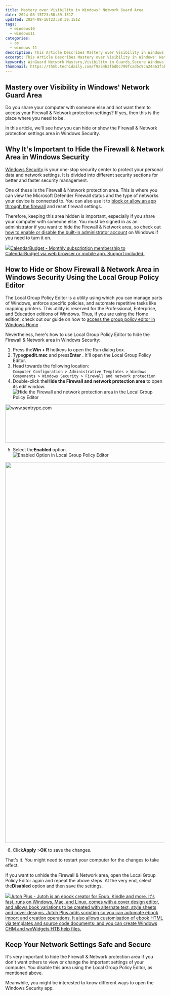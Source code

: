 ```yaml
---
title: Mastery over Visibility in Windows' Network Guard Area
date: 2024-08-15T23:58:39.151Z
updated: 2024-08-16T23:58:39.151Z
tags:
  - windows10
  - windows11
categories:
  - os
  - windows 11
description: This Article Describes Mastery over Visibility in Windows' Network Guard Area
excerpt: This Article Describes Mastery over Visibility in Windows' Network Guard Area
keywords: WinGuard Network Mastery,Visibility in Guards,Secure Windows Guide,Network Guard Expertise,Enhance Guard Control,Protect Windows Guard,Optimize Security Settings
thumbnail: https://thmb.techidaily.com/f9a5463fbd0c790fcad5c9ca24a63fabc5c5b34da6ae2629a7d19232172ec8eb.jpg
---
```


## Mastery over Visibility in Windows' Network Guard Area

 Do you share your computer with someone else and not want them to access your Firewall & Network protection settings? If yes, then this is the place where you need to be.

 In this article, we'll see how you can hide or show the Firewall & Network protection settings area in Windows Security.

## Why It's Important to Hide the Firewall & Network Area in Windows Security

[Windows Security](https://www.makeuseof.com/windows-11-quick-security-guide/) is your one-stop security center to protect your personal data and network settings. It is divided into different security sections for better and faster security management.

 One of these is the Firewall & Network protection area. This is where you can view the Microsoft Defender Firewall status and the type of networks your device is connected to. You can also use it to [block or allow an app through the firewall](https://www.makeuseof.com/how-to-allow-apps-windows-firewall/) and reset firewall settings.

 Therefore, keeping this area hidden is important, especially if you share your computer with someone else. You must be signed in as an administrator if you want to hide the Firewall & Network area, so check out [how to enable or disable the built-in administrator account](https://www.makeuseof.com/windows-11-enable-disable-built-in-administrator-account/) on Windows if you need to turn it on.

<!-- affiliate ads begin -->
<a href="https://secure.2checkout.com/order/checkout.php?PRODS=37701530&QTY=1&AFFILIATE=108875&CART=1"><img src="https://secure.avangate.com/images/merchant/6fe0c81e3f9438db11ebbfba6c5ce460/products/copy_cbLogo_with_text_blue.png" border="0">CalendarBudget - Monthly subscription membership to CalendarBudget via web browser or mobile app. Support included. </a>
<!-- affiliate ads end -->
## How to Hide or Show Firewall & Network Area in Windows Security Using the Local Group Policy Editor

 The Local Group Policy Editor is a utility using which you can manage parts of Windows, enforce specific policies, and automate repetitive tasks like mapping printers. This utility is reserved for the Professional, Enterprise, and Education editions of Windows. Thus, if you are using the Home edition, check out our guide on how to [access the group policy editor in Windows Home](https://www.makeuseof.com/tag/access-group-policy-editor-even-windows-home-settings-try/) .

 Nevertheless, here's how to use Local Group Policy Editor to hide the Firewall & Network area in Windows Security:

1. Press the**Win + R** hotkeys to open the Run dialog box.
2. Type**gpedit.msc** and press**Enter** . It'll open the Local Group Policy Editor.
3. Head towards the following location:  
`Computer Configuration > Administrative Templates > Windows Components > Windows Security > Firewall and network protection`
4. Double-click the**Hide the Firewall and network protection area** to open its edit window.  
![Hide the Firewall and network protection area in the Local Group Policy Editor](https://static1.makeuseofimages.com/wordpress/wp-content/uploads/2022/12/hide-the-firewall-and-network-protection-area.jpg)
<!-- affiliate ads begin -->
<a href="https://sentrypc.7eer.net/c/5597632/398457/3022" target="_top" id="398457"><img src="//a.impactradius-go.com/display-ad/3022-398457" border="0" alt="www.sentrypc.com" width="980" height="120"/></a><img height="0" width="0" src="https://sentrypc.7eer.net/i/5597632/398457/3022" style="position:absolute;visibility:hidden;" border="0" />
<!-- affiliate ads end -->
5. Select the**Enabled** option.  
![Enabled Option in Local Group Policy Editor](https://static1.makeuseofimages.com/wordpress/wp-content/uploads/2022/12/enabled-option.jpg)
<!-- affiliate ads begin -->
<a href="https://ukaidot.sjv.io/c/5597632/1793233/19578" target="_top" id="1793233"><img src="//a.impactradius-go.com/display-ad/19578-1793233" border="0" alt="" width="1200" height="1200"/></a><img height="0" width="0" src="https://imp.pxf.io/i/5597632/1793233/19578" style="position:absolute;visibility:hidden;" border="0" />
<!-- affiliate ads end -->
6. Click**Apply** \>**OK** to save the changes.

 That's it. You might need to restart your computer for the changes to take effect.

 If you want to unhide the Firewall & Network area, open the Local Group Policy Editor again and repeat the above steps. At the very end, select the**Disabled** option and then save the settings.

<!-- affiliate ads begin -->
<a href="https://secure.2checkout.com/order/checkout.php?PRODS=4699091&QTY=1&AFFILIATE=108875&CART=1"><img src="https://secure.avangate.com/images/merchant/bccefcc1b1eee9eca3ae4f5c1a281482/products/1_jutoh-logo-1200x1600.jpg" border="0">Jutoh Plus -  Jutoh is an ebook creator for Epub, Kindle and more. It's fast, runs on Windows, Mac, and Linux, comes with a cover design editor, and allows book variations to be created with alternate text, style sheets and cover designs. Jutoh Plus adds scripting so you can automate ebook import and creation operations. It also allows customisation of ebook HTML via templates and source code documents; and you can create Windows CHM and wxWidgets HTB help files. </a>
<!-- affiliate ads end -->
## Keep Your Network Settings Safe and Secure

 It's very important to hide the Firewall & Network protection area if you don't want others to view or change the important settings of your computer. You disable this area using the Local Group Policy Editor, as mentioned above.

 Meanwhile, you might be interested to know different ways to open the Windows Security app.


<ins class="adsbygoogle"
     style="display:block"
     data-ad-format="autorelaxed"
     data-ad-client="ca-pub-7571918770474297"
     data-ad-slot="1223367746"></ins>



<ins class="adsbygoogle"
     style="display:block"
     data-ad-client="ca-pub-7571918770474297"
     data-ad-slot="8358498916"
     data-ad-format="auto"
     data-full-width-responsive="true"></ins>






